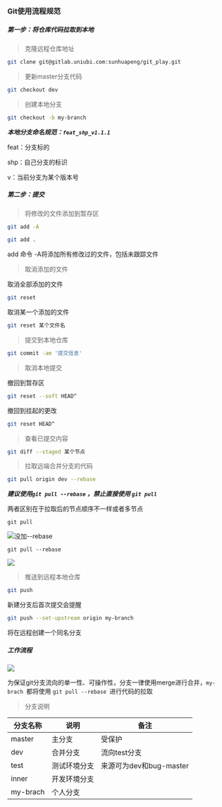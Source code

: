 <html>
    <p class="name" style="display:none;">Git使用流程规范</p>
</html>
<html>
    <p class="tag" style="display:none;">前端</p>
</html>
<html>
    <p class="coverPic" style="display:none;">http://chuantu.xyz/t6/741/1605704186x1033347913.jpg</p>
</html>
<html>
   <p class="reprint" style="display:none;"></p>
</html>
<html>
   <p class="case" style="display:none;"></p>
</html>
<html>
    <p class="author" style="display:none;">孙华鹏</p>
</html>
<html>
    <p class="date" style="display:none;">1605704213421</p>
</html>
<html>
    <p style="display:none">获取时间戳Date.parse(new Date());</p>
</html>
<html>
    <p class="id" style="display:none;">1605704213421</p>
</html>
<html>
    <p class="brief" style="display:none;">GIT使用规范的意义:提高团队整体的交流和运作效率，使用规范 能够独立部署的工程使用master和dev两个主干分支,master分支对应线上版本,dev分支对应开发版本; 作为依赖库使用的工作只需要一个master分支...</p>
</html>


### Git使用流程规范

##### 第一步：将仓库代码拉取到本地

> 克隆远程仓库地址

``` bash
git clone git@gitlab.uniubi.com:sunhuapeng/git_play.git
```



> 更新master分支代码

```bash
git checkout dev
```



> 创建本地分支

```bash
git checkout -b my-branch 	
```

***本地分支命名规范：`feat_shp_v1.1.1 `***

feat：分支标的

shp：自己分支的标识

v：当前分支为某个版本号



##### 第二步：提交



> 将修改的文件添加到暂存区

``` bash
git add -A
```

```bash
git add .
```

add 命令 -A将添加所有修改过的文件，包括未跟踪文件



> 取消添加的文件

取消全部添加的文件

```bash
git reset
```

取消某一个添加的文件

```bash
git reset 某个文件名
```



> 提交到本地仓库

```bash
git commit -am '提交信息'
```



> 取消本地提交

撤回到暂存区

```bash
git reset --soft HEAD^
```

撤回到挂起的更改

```bash
git reset HEAD^
```



> 查看已提交内容

```bash
git diff --staged 某个节点
```



> 拉取远端合并分支的代码

```bash
git pull origin dev --rebase
```

***建议使用`git pull --rebase` ，禁止直接使用 `git pull`***

两者区别在于拉取后的节点顺序不一样或者多节点

`git pull`

![没加--rebase](http://chuantu.xyz/t6/741/1605681724x1700338641.png)

`git pull --rebase`

![](http://chuantu.xyz/t6/741/1605681926x1031866013.png)



> 推送到远程本地仓库

```bash
git push 
```

新建分支后首次提交会提醒

```bash
git push --set-upstream origin my-branch
```

将在远程创建一个同名分支

##### 工作流程

![](http://chuantu.xyz/t6/741/1605689757x1700338641.jpg)



为保证git分支流向的单一性、可操作性，分支一律使用merge进行合并，`my-brach `都将使用 `git pull --rebase `进行代码的拉取



> 分支说明

| 分支名称 | 说明         | 备注                    |
| -------- | ------------ | ----------------------- |
| master   | 主分支       | 受保护                  |
| dev      | 合并分支     | 流向test分支            |
| test     | 测试环境分支 | 来源可为dev和bug-master |
| inner    | 开发环境分支 |                         |
| my-brach | 个人分支     |                         |







































































































